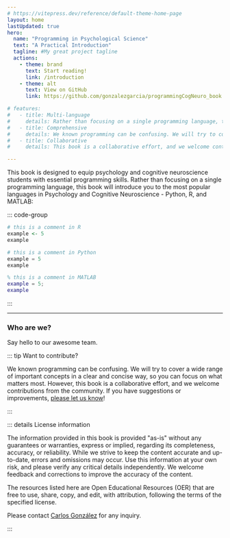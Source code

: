 ```yaml
---
# https://vitepress.dev/reference/default-theme-home-page
layout: home
lastUpdated: true
hero:
  name: "Programming in Psychological Science"
  text: "A Practical Introduction"
  tagline: #My great project tagline
  actions:
    - theme: brand
      text: Start reading!
      link: /introduction
    - theme: alt
      text: View on GitHub
      link: https://github.com/gonzalezgarcia/programmingCogNeuro_book

# features:
#   - title: Multi-language
#     details: Rather than focusing on a single programming language, this book will introduce you to the most popular languages in Psychology and Cognitive Neuroscience - Python, R, and MATLAB.
#   - title: Comprehensive
#     details: We known programming can be confusing. We will try to cover a wide range of important concepts in a clear and concise way, so you can focus on what matters most.
#   - title: Collaborative
#     details: This book is a collaborative effort, and we welcome contributions from the community. If you have suggestions or improvements, please let us know!

---
```



This book is designed to equip psychology and cognitive neuroscience students with essential programming skills. Rather than focusing on a single programming language, this book will introduce you to the most popular languages in Psychology and Cognitive Neuroscience - Python, R, and MATLAB:

::: code-group

```r
# this is a comment in R
example <- 5
example
```

```python
# this is a comment in Python
example = 5
example
```

```matlab
% this is a comment in MATLAB
example = 5;
example
```
:::

---


<script setup>
import { VPTeamMembers } from 'vitepress/theme'

const members = [
  {
    avatar: 'https://icon-library.com/images/member-icon/member-icon-4.jpg',
    name: 'John Doe',
    title: 'Contributor',
    links: [
      { icon: 'minutemailer', link: 'mailto:test@ugr.es' },
      { icon: 'github', link: 'https://github.com/yyx990803' },
      { icon: 'bluesky', link: 'test' }
    ]
  },
   {
    avatar: 'https://icon-library.com/images/member-icon/member-icon-4.jpg',
    name: 'John Doe',
    title: 'Contributor',
    links: [
      { icon: 'minutemailer', link: 'mailto:test@ugr.es' },
      { icon: 'github', link: 'https://github.com/yyx990803' },
      { icon: 'bluesky', link: 'test' }
    ]
  },
   {
    avatar: 'https://icon-library.com/images/member-icon/member-icon-4.jpg',
    name: 'John Doe',
    title: 'Contributor',
    links: [
      { icon: 'minutemailer', link: 'mailto:test@ugr.es' },
      { icon: 'github', link: 'https://github.com/yyx990803' },
      { icon: 'bluesky', link: 'test' }
    ]
  },
   {
    avatar: 'https://icon-library.com/images/member-icon/member-icon-4.jpg',
    name: 'John Doe',
    title: 'Contributor',
    links: [
      { icon: 'minutemailer', link: 'mailto:test@ugr.es' },
      { icon: 'github', link: 'https://github.com/yyx990803' },
      { icon: 'bluesky', link: 'test' }
    ]
  },
  
  
]
</script>

### Who are we?

Say hello to our awesome team.

<VPTeamMembers size="small" :members />

::: tip Want to contribute?

We known programming can be confusing. We will try to cover a wide range of important concepts in a clear and concise way, so you can focus on what matters most. However, this book is a collaborative effort, and we welcome contributions from the community. If you have suggestions or improvements, [please let us know](https://github.com/gonzalezgarcia/programmingCogNeuro_book/issues/new/choose)!

:::

::: details License information

The information provided in this book is provided "as-is" without any guarantees or warranties, express or implied, regarding its completeness, accuracy, or reliability. While we strive to keep the content accurate and up-to-date, errors and omissions may occur. Use this information at your own risk, and please verify any critical details independently. We welcome feedback and corrections to improve the accuracy of the content.

The resources listed here are Open Educational Resources (OER) that are free to use, share, copy, and edit, with attribution, following the terms of the specified license.

Please contact [Carlos González](https://ugr.es/~cgonzalez) for any inquiry.

:::